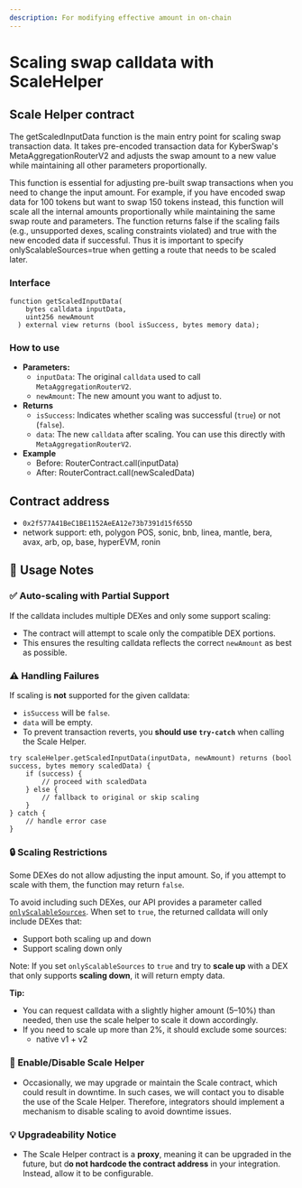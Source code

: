 ```yaml
---
description: For modifying effective amount in on-chain
---
```


# Scaling swap calldata with ScaleHelper

## Scale Helper contract

The getScaledInputData function is the main entry point for scaling swap transaction data. It takes pre-encoded transaction data for KyberSwap's MetaAggregationRouterV2 and adjusts the swap amount to a new value while maintaining all other parameters proportionally.

This function is essential for adjusting pre-built swap transactions when you need to change the input amount. For example, if you have encoded swap data for 100 tokens but want to swap 150 tokens instead, this function will scale all the internal amounts proportionally while maintaining the same swap route and parameters. The function returns false if the scaling fails (e.g., unsupported dexes, scaling constraints violated) and true with the new encoded data if successful. Thus it is important to specify onlyScalableSources=true when getting a route that needs to be scaled later.

### Interface

```solidity
function getScaledInputData(
    bytes calldata inputData,
    uint256 newAmount
  ) external view returns (bool isSuccess, bytes memory data);
```

### How to use

* **Parameters:**
  * `inputData`: The original `calldata` used to call `MetaAggregationRouterV2`.
  * `newAmount`: The new amount you want to adjust to.
* **Returns**
  * `isSuccess`: Indicates whether scaling was successful (`true`) or not (`false`).
  * `data`: The new `calldata` after scaling. You can use this directly with `MetaAggregationRouterV2`.
* **Example**
  * Before: RouterContract.call(inputData)
  * After: RouterContract.call(newScaledData)

## Contract address

* `0x2f577A41BeC1BE1152AeEA12e73b7391d15f655D`
* network support: eth, polygon POS, sonic, bnb, linea, mantle, bera, avax, arb, op, base, hyperEVM, ronin

## **📝 Usage Notes**

### **✅ Auto-scaling with Partial Support**

If the calldata includes multiple DEXes and only some support scaling:

* The contract will attempt to scale only the compatible DEX portions.
* This ensures the resulting calldata reflects the correct `newAmount` as best as possible.

### **⚠️ Handling Failures**

If scaling is **not** supported for the given calldata:

* `isSuccess` will be `false`.
* `data` will be empty.
* To prevent transaction reverts, you **should use `try-catch`** when calling the Scale Helper.

```solidity
try scaleHelper.getScaledInputData(inputData, newAmount) returns (bool success, bytes memory scaledData) {
    if (success) {
        // proceed with scaledData
    } else {
        // fallback to original or skip scaling
    }
} catch {
    // handle error case
}
```

### **🔒 Scaling Restrictions**

Some DEXes do not allow adjusting the input amount. So, if you attempt to scale with them, the function may return `false`.

To avoid including such DEXes, our API provides a parameter called [`onlyScalableSources`](https://docs.kyberswap.com/kyberswap-solutions/kyberswap-aggregator/aggregator-api-specification/evm-swaps). When set to `true`, the returned calldata will only include DEXes that:

* Support both scaling up and down
* Support scaling down only

Note: If you set `onlyScalableSources` to `true` and try to **scale up** with a DEX that only supports **scaling down**, it will return empty data.

**Tip:**

* You can request calldata with a slightly higher amount (5–10%) than needed, then use the scale helper to scale it down accordingly.
* If you need to scale up more than 2%, it should exclude some sources:
  * native v1 + v2

### **🔧 Enable/Disable Scale Helper**

* Occasionally, we may upgrade or maintain the Scale contract, which could result in downtime. In such cases, we will contact you to disable the use of the Scale Helper. Therefore, integrators should implement a mechanism to disable scaling to avoid downtime issues.

### **💡 Upgradeability Notice**

* The Scale Helper contract is a **proxy**, meaning it can be upgraded in the future, but d**o not hardcode the contract address** in your integration. Instead, allow it to be configurable.
